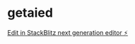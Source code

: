 # getaied

[Edit in StackBlitz next generation editor ⚡️](https://stackblitz.com/~/github.com/pradda-gotham/getaied)